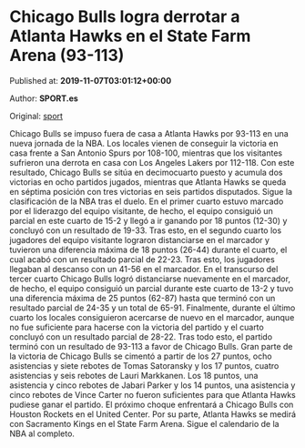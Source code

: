 
# Chicago Bulls logra derrotar a Atlanta Hawks en el State Farm Arena (93-113)

Published at: **2019-11-07T03:01:12+00:00**

Author: **SPORT.es**

Original: [sport](https://www.sport.es/es/noticias/nba/chicago-bulls-logra-derrotar-a-atlanta-hawks-en-el-state-farm-arena-93-113-7717581)

Chicago Bulls se impuso fuera de casa a Atlanta Hawks por 93-113 en una nueva jornada de la NBA. Los locales vienen de conseguir la victoria en casa frente a San Antonio Spurs por 108-100, mientras que los visitantes sufrieron una derrota en casa con Los Angeles Lakers por 112-118. Con este resultado, Chicago Bulls se sitúa en decimocuarto puesto y acumula dos victorias en ocho partidos jugados, mientras que Atlanta Hawks se queda en séptima posición con tres victorias en seis partidos disputados. Sigue la clasificación de la NBA tras el duelo.
En el primer cuarto estuvo marcado por el liderazgo del equipo visitante, de hecho, el equipo consiguió un parcial en este cuarto de 15-2 y llegó a ir ganando por 18 puntos (12-30) y concluyó con un resultado de 19-33. Tras esto, en el segundo cuarto los jugadores del equipo visitante lograron distanciarse en el marcador y tuvieron una diferencia máxima de 18 puntos (26-44) durante el cuarto, el cual acabó con un resultado parcial de 22-23. Tras esto, los jugadores llegaban al descanso con un 41-56 en el marcador.
En el transcurso del tercer cuarto Chicago Bulls logró distanciarse nuevamente en el marcador, de hecho, el equipo consiguió un parcial durante este cuarto de 13-2 y tuvo una diferencia máxima de 25 puntos (62-87) hasta que terminó con un resultado parcial de 24-35 y un total de 65-91. Finalmente, durante el último cuarto los locales consiguieron acercarse de nuevo en el marcador, aunque no fue suficiente para hacerse con la victoria del partido y el cuarto concluyó con un resultado parcial de 28-22. Tras todo esto, el partido terminó con un resultado de 93-113 a favor de Chicago Bulls.
Gran parte de la victoria de Chicago Bulls se cimentó a partir de los 27 puntos, ocho asistencias y siete rebotes de Tomas Satoransky y los 17 puntos, cuatro asistencias y seis rebotes de Lauri Markkanen. Los 18 puntos, una asistencia y cinco rebotes de Jabari Parker y los 14 puntos, una asistencia y cinco rebotes de Vince Carter no fueron suficientes para que Atlanta Hawks pudiese ganar el partido.
El próximo choque enfrentará a Chicago Bulls con Houston Rockets en el United Center. Por su parte, Atlanta Hawks se medirá con Sacramento Kings en el State Farm Arena. Sigue el calendario de la NBA al completo.
